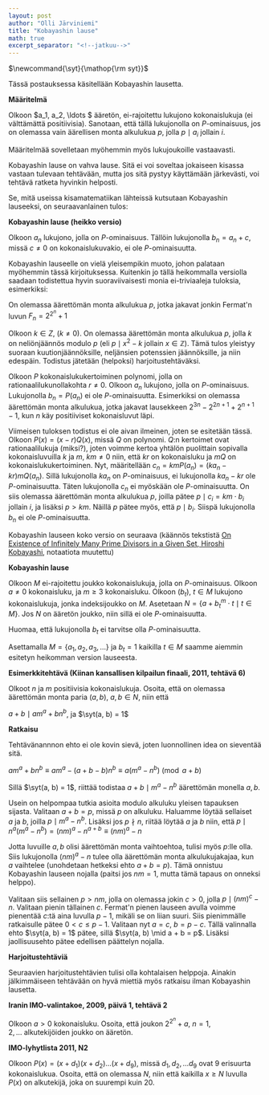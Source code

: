 ```yaml
---
layout: post
author: "Olli Järviniemi"
title: "Kobayashin lause"
math: true
excerpt_separator: "<!--jatkuu-->"
---
```

<div class="hidden">
$\newcommand{\syt}{\mathop{\rm syt}}$
</div>

Tässä postauksessa käsitellään Kobayashin lausetta.
<!--jatkuu-->

**Määritelmä**

Olkoon $a_1, a_2, \ldots $ ääretön, ei-rajoitettu lukujono kokonaislukuja (ei välttämättä positiivisia). Sanotaan, että tällä lukujonolla on $P$-ominaisuus, jos on olemassa vain äärellisen monta alkulukua $p$, jolla $p \mid a_i$ jollain $i$.

Määritelmää sovelletaan myöhemmin myös lukujoukoille vastaavasti.

Kobayashin lause on vahva lause. Sitä ei voi soveltaa jokaiseen kisassa vastaan tulevaan tehtävään, mutta jos sitä pystyy käyttämään järkevästi, voi tehtävä ratketa hyvinkin helposti.

Se, mitä useissa kisamatematiikan lähteissä kutsutaan Kobayashin lauseeksi, on seuraavanlainen tulos:

**Kobayashin lause (heikko versio)**

Olkoon $a_n$ lukujono, jolla on $P$-ominaisuus. Tällöin lukujonolla $b_n = a_n + c$, missä $c \neq 0$ on kokonaislukuvakio, ei ole $P$-ominaisuutta.

Kobayashin lauseelle on vielä yleisempikin muoto, johon palataan myöhemmin tässä kirjoituksessa. Kuitenkin jo tällä heikommalla versiolla saadaan todistettua hyvin suoraviivaisesti monia ei-triviaaleja tuloksia, esimerkiksi:

On olemassa äärettömän monta alkulukua $p$, jotka jakavat jonkin Fermat'n luvun $F_n = 2^{2^n} + 1$

Olkoon $k \in Z$, ($k \neq 0$). On olemassa äärettömän monta alkulukua $p$, jolla $k$ on neliönjäännös modulo $p$ (eli $p \mid x^2 - k$ jollain $x \in \mathbb{Z}$). Tämä tulos yleistyy suoraan kuutionjäännöksille, neljänsien potenssien jäännöksille, ja niin edespäin. Todistus jätetään (helpoksi) harjoitustehtäväksi.

Olkoon $P$ kokonaislukukertoiminen polynomi, jolla on rationaalilukunollakohta $r \neq 0$. Olkoon $a_n$ lukujono, jolla on $P$-ominaisuus. Lukujonolla $b_n = P(a_n)$ ei ole $P$-ominaisuutta. Esimerkiksi on olemassa äärettömän monta alkulukua, jotka jakavat lausekkeen $2^{3n} - 2^{2n + 1} + 2^{n+1} - 1$, kun $n$ käy positiiviset kokonaisluvut läpi.

Viimeisen tuloksen todistus ei ole aivan ilmeinen, joten se esitetään tässä. Olkoon $P(x) = (x-r)Q(x)$, missä $Q$ on polynomi. $Q$:n kertoimet ovat rationaalilukuja (miksi?), joten voimme kertoa yhtälön puolittain sopivalla kokonaisluvuilla $k$ ja $m$, $km \neq 0$ niin, että $kr$ on kokonaisluku ja $mQ$ on kokonaislukukertoiminen.
Nyt, määritellään $c_n = kmP(a_n) = (ka_n - kr)mQ(a_n)$. Sillä lukujonolla $ka_n$ on $P$-ominaisuus, ei lukujonolla $ka_n - kr$ ole $P$-ominaisuutta. Täten lukujonolla $c_n$ ei myöskään ole $P$-ominaisuutta. On siis olemassa äärettömän monta alkulukua $p$, joilla pätee $p \mid c_i = km\cdot b_i$ jollain $i$, ja lisäksi $p > km$. Näillä $p$ pätee myös, että $p \mid b_i$. Siispä lukujonolla $b_n$ ei ole $P$-ominaisuutta.

Kobayashin lauseen koko versio on seuraava (käännös tekstistä [On Existence of Infinitely Many Prime Divisors in a Given Set, Hiroshi Kobayashi](https://projecteuclid.org/download/pdf_1/euclid.tjm/1270215162), notaatiota muutettu)

**Kobayashin lause**

Olkoon $M$ ei-rajoitettu joukko kokonaislukuja, jolla on $P$-ominaisuus. Olkoon $a \neq 0$ kokonaisluku, ja $m \ge 3$ kokonaisluku. Olkoon $(b_t)$, $t \in M$ lukujono kokonaislukuja, jonka indeksijoukko on $M$. Asetetaan $N = \lbrace a + b_t^m \cdot t \mid t \in M\rbrace$. Jos $N$ on ääretön joukko, niin sillä ei ole $P$-ominaisuutta.

Huomaa, että lukujonolla $b_t$ ei tarvitse olla $P$-ominaisuutta.

Asettamalla $M = \lbrace a_1, a_2, a_3, \ldots \rbrace$ ja $b_t = 1$ kaikilla $t \in M$ saamme aiemmin esitetyn heikomman version lauseesta.



**Esimerkkitehtävä (Kiinan kansallisen kilpailun finaali, 2011, tehtävä 6)**

Olkoot $n$ ja $m$ positiivisia kokonaislukuja. Osoita, että on olemassa äärettömän monta paria $(a, b)$, $a, b \in N$, niin että

$a + b \mid am^a + bn^b$, ja $\syt(a, b) = 1$

**Ratkaisu**

Tehtävänannnon ehto ei ole kovin sievä, joten luonnollinen idea on sieventää sitä.

$am^a + bn^b \equiv am^a - (a + b - b)n^b \equiv a(m^a - n^b) \pmod{a+b}$

Sillä $\syt(a, b) = 1$, riittää todistaa $a + b \mid m^a - n^b$ äärettömän monella $a, b$.

Usein on helpompaa tutkia asioita modulo alkuluku yleisen tapauksen sijasta. Valitaan $a + b = p$, missä $p$ on alkuluku. Haluamme löytää sellaiset $a$ ja $b$, joilla $p \mid m^a - n^b$. Lisäksi jos $p \nmid n$, riitää löytää $a$ ja $b$ niin, että $p \mid n^a(m^a - n^b) = (nm)^a - n^{a+b} \equiv (nm)^a - n$

Jotta luvuille $a, b$ olisi äärettömän monta vaihtoehtoa, tulisi myös $p$:lle olla. Siis lukujonolla $(nm)^a - n$ tulee olla äärettömän monta alkulukujakajaa, kun $a$ vaihtelee (unohdetaan hetkeksi ehto $a + b = p$). Tämä onnistuu Kobayashin lauseen nojalla (paitsi jos $nm = 1$, mutta tämä tapaus on onneksi helppo).

 Valitaan siis sellainen $p > nm$, jolla on olemassa jokin $c > 0$, jolla $p \mid (nm)^c - n$. Valitaan pienin tällainen $c$. Fermat'n pienen lauseen avulla voimme pienentää $c$:tä aina luvulla $p-1$, mikäli se on liian suuri. Siis pienimmälle ratkaisulle pätee $0 < c \le p-1$. Valitaan nyt $a = c$, $b = p - c$. Tällä valinnalla ehto $\syt(a, b) = 1$ pätee, sillä $\syt(a, b) \mid a + b = p$. Lisäksi jaollisuusehto pätee edellisen päättelyn nojalla.

**Harjoitustehtäviä**

Seuraavien harjoitustehtävien tulisi olla kohtalaisen helppoja. Ainakin jälkimmäiseen tehtävään on hyvä miettiä myös ratkaisu ilman Kobayashin lausetta.


**Iranin IMO-valintakoe, 2009, päivä 1, tehtävä 2**

Olkoon $a > 0$ kokonaisluku. Osoita, että joukon $2^{2^n} + a$, $n = 1, 2, \ldots$ alkutekijöiden joukko on ääretön.


**IMO-lyhytlista 2011, N2**

Olkoon $P(x) = (x + d_1)(x + d_2) \ldots (x + d_9)$, missä $d_1, d_2, \ldots d_9$ ovat $9$ erisuurta kokonaislukua. Osoita, että on olemassa $N$, niin että kaikilla $x \ge N$ luvulla $P(x)$ on alkutekijä, joka on suurempi kuin $20$.
